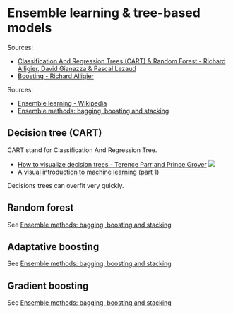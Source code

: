 # Ensemble learning & tree-based models

Sources:

- [Classification And Regression Trees (CART) & Random Forest - Richard Alligier, David Gianazza & Pascal Lezaud](https://drive.google.com/file/d/1xLjTAIVdgg8JzafrBdmoyV1uf9Shrb1J/view)
- [Boosting - Richard Alligier](https://drive.google.com/file/d/1IlcZtYOc0gwB8qAWvIhVRwiJG9TeoTrm/view)

Sources:

- [Ensemble learning - Wikipedia](https://en.wikipedia.org/wiki/Ensemble_learning)
- [Ensemble methods: bagging, boosting and stacking](https://towardsdatascience.com/ensemble-methods-bagging-boosting-and-stacking-c9214a10a205)

## Decision tree (CART)

CART stand for Classification And Regression Tree.

- [How to visualize decision trees - Terence Parr and Prince Grover](https://explained.ai/decision-tree-viz/)
  ![](https://explained.ai/decision-tree-viz/images/samples/wine-TD-2.svg)
- [A visual introduction to machine learning (part 1)](http://www.r2d3.us/visual-intro-to-machine-learning-part-1/)

Decisions trees can overfit very quickly. 

## Random forest 

See [Ensemble methods: bagging, boosting and stacking](https://towardsdatascience.com/ensemble-methods-bagging-boosting-and-stacking-c9214a10a205)

## Adaptative boosting

See [Ensemble methods: bagging, boosting and stacking](https://towardsdatascience.com/ensemble-methods-bagging-boosting-and-stacking-c9214a10a205)

## Gradient boosting

See [Ensemble methods: bagging, boosting and stacking](https://towardsdatascience.com/ensemble-methods-bagging-boosting-and-stacking-c9214a10a205)

